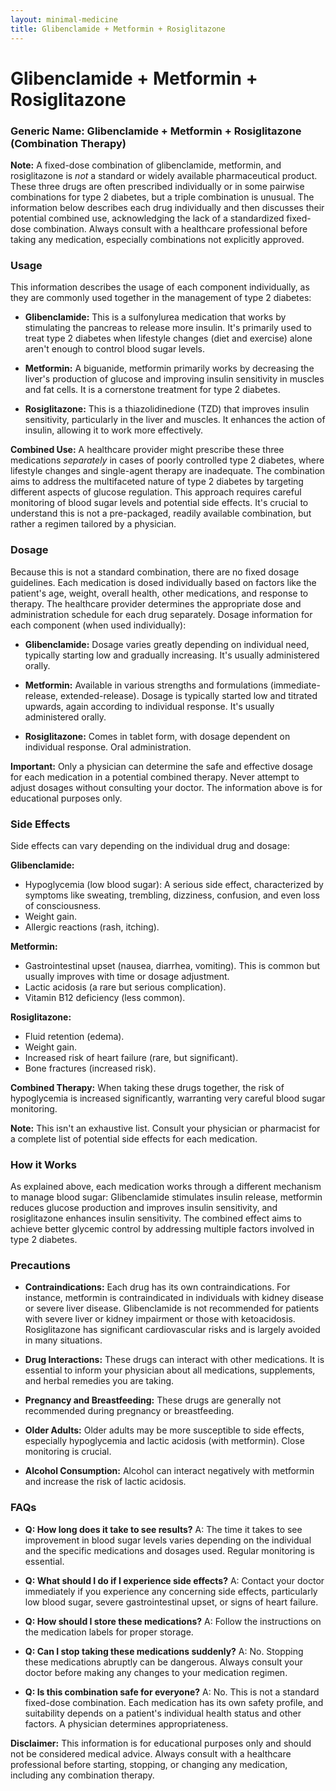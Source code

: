 ```yaml
---
layout: minimal-medicine
title: Glibenclamide + Metformin + Rosiglitazone
---
```


# Glibenclamide + Metformin + Rosiglitazone
### Generic Name:  Glibenclamide + Metformin + Rosiglitazone (Combination Therapy)

**Note:**  A fixed-dose combination of glibenclamide, metformin, and rosiglitazone is *not* a standard or widely available pharmaceutical product.  These three drugs are often prescribed individually or in some pairwise combinations for type 2 diabetes, but a triple combination is unusual.  The information below describes each drug individually and then discusses their potential combined use, acknowledging the lack of a standardized fixed-dose combination.  Always consult with a healthcare professional before taking any medication, especially combinations not explicitly approved.

### Usage

This information describes the usage of each component individually, as they are commonly used together in the management of type 2 diabetes:

* **Glibenclamide:**  This is a sulfonylurea medication that works by stimulating the pancreas to release more insulin.  It's primarily used to treat type 2 diabetes when lifestyle changes (diet and exercise) alone aren't enough to control blood sugar levels.

* **Metformin:** A biguanide, metformin primarily works by decreasing the liver's production of glucose and improving insulin sensitivity in muscles and fat cells. It is a cornerstone treatment for type 2 diabetes.

* **Rosiglitazone:** This is a thiazolidinedione (TZD) that improves insulin sensitivity, particularly in the liver and muscles.  It enhances the action of insulin, allowing it to work more effectively.

**Combined Use:**  A healthcare provider might prescribe these three medications *separately* in cases of poorly controlled type 2 diabetes, where lifestyle changes and single-agent therapy are inadequate. The combination aims to address the multifaceted nature of type 2 diabetes by targeting different aspects of glucose regulation. This approach requires careful monitoring of blood sugar levels and potential side effects.  It's crucial to understand this is not a pre-packaged, readily available combination, but rather a regimen tailored by a physician.


### Dosage

Because this is not a standard combination, there are no fixed dosage guidelines.  Each medication is dosed individually based on factors like the patient's age, weight, overall health, other medications, and response to therapy.  The healthcare provider determines the appropriate dose and administration schedule for each drug separately.  Dosage information for each component (when used individually):

* **Glibenclamide:**  Dosage varies greatly depending on individual need, typically starting low and gradually increasing. It's usually administered orally.

* **Metformin:**  Available in various strengths and formulations (immediate-release, extended-release).  Dosage is typically started low and titrated upwards, again according to individual response.  It's usually administered orally.

* **Rosiglitazone:** Comes in tablet form, with dosage dependent on individual response. Oral administration.

**Important:**  Only a physician can determine the safe and effective dosage for each medication in a potential combined therapy.  Never attempt to adjust dosages without consulting your doctor.  The information above is for educational purposes only.



### Side Effects

Side effects can vary depending on the individual drug and dosage:

**Glibenclamide:**
* Hypoglycemia (low blood sugar):  A serious side effect, characterized by symptoms like sweating, trembling, dizziness, confusion, and even loss of consciousness.
* Weight gain.
* Allergic reactions (rash, itching).

**Metformin:**
* Gastrointestinal upset (nausea, diarrhea, vomiting).  This is common but usually improves with time or dosage adjustment.
* Lactic acidosis (a rare but serious complication).
* Vitamin B12 deficiency (less common).

**Rosiglitazone:**
* Fluid retention (edema).
* Weight gain.
* Increased risk of heart failure (rare, but significant).
* Bone fractures (increased risk).


**Combined Therapy:** When taking these drugs together, the risk of hypoglycemia is increased significantly, warranting very careful blood sugar monitoring.

**Note:** This isn't an exhaustive list. Consult your physician or pharmacist for a complete list of potential side effects for each medication.


### How it Works

As explained above, each medication works through a different mechanism to manage blood sugar:  Glibenclamide stimulates insulin release, metformin reduces glucose production and improves insulin sensitivity, and rosiglitazone enhances insulin sensitivity.  The combined effect aims to achieve better glycemic control by addressing multiple factors involved in type 2 diabetes.


### Precautions

* **Contraindications:** Each drug has its own contraindications.  For instance, metformin is contraindicated in individuals with kidney disease or severe liver disease. Glibenclamide is not recommended for patients with severe liver or kidney impairment or those with ketoacidosis.  Rosiglitazone has significant cardiovascular risks and is largely avoided in many situations.

* **Drug Interactions:**  These drugs can interact with other medications.  It is essential to inform your physician about all medications, supplements, and herbal remedies you are taking.

* **Pregnancy and Breastfeeding:**  These drugs are generally not recommended during pregnancy or breastfeeding.

* **Older Adults:**  Older adults may be more susceptible to side effects, especially hypoglycemia and lactic acidosis (with metformin).  Close monitoring is crucial.

* **Alcohol Consumption:**  Alcohol can interact negatively with metformin and increase the risk of lactic acidosis.


### FAQs

* **Q: How long does it take to see results?**  A:  The time it takes to see improvement in blood sugar levels varies depending on the individual and the specific medications and dosages used.  Regular monitoring is essential.

* **Q: What should I do if I experience side effects?**  A: Contact your doctor immediately if you experience any concerning side effects, particularly low blood sugar, severe gastrointestinal upset, or signs of heart failure.

* **Q: How should I store these medications?**  A: Follow the instructions on the medication labels for proper storage.

* **Q: Can I stop taking these medications suddenly?**  A:  No.  Stopping these medications abruptly can be dangerous.  Always consult your doctor before making any changes to your medication regimen.

* **Q: Is this combination safe for everyone?** A: No.  This is not a standard fixed-dose combination. Each medication has its own safety profile, and suitability depends on a patient's individual health status and other factors.  A physician determines appropriateness.


**Disclaimer:** This information is for educational purposes only and should not be considered medical advice.  Always consult with a healthcare professional before starting, stopping, or changing any medication, including any combination therapy.
